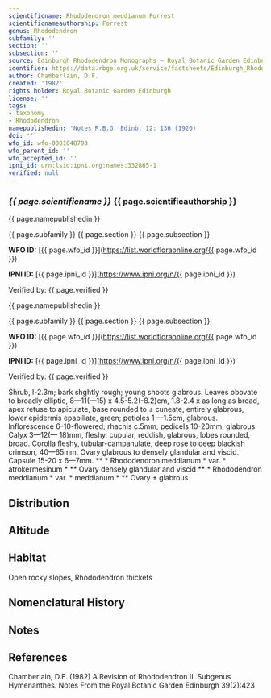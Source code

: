 ```yaml
---
scientificname: Rhododendron meddianum Forrest
scientificnameauthorship: Forrest
genus: Rhododendron
subfamily: ''
section: ''
subsection: ''
source: Edinburgh Rhododendron Monographs – Royal Botanic Garden Edinburgh
identifier: https://data.rbge.org.uk/service/factsheets/Edinburgh_Rhododendron_Monographs.xhtml
author: Chamberlain, D.F.
created: '1982'
rights holder: Royal Botanic Garden Edinburgh
license: ''
tags:
- taxonomy
- Rhododendron
namepublishedin: 'Notes R.B.G. Edinb. 12: 136 (1920)'
doi: ''
wfo_id: wfo-0001048793
wfo_parent_id: ''
wfo_accepted_id: ''
ipni_id: urn:lsid:ipni.org:names:332865-1
verified: null
---
```

### _{{ page.scientificname }}_ {{ page.scientificauthorship }}
 {{ page.namepublishedin }}

{{ page.subfamily }} {{ page.section }} {{ page.subsection }}

**WFO ID:** [{{ page.wfo_id }}](https://list.worldfloraonline.org/{{ page.wfo_id }})

**IPNI ID:** [{{ page.ipni_id }}](https://www.ipni.org/n/{{ page.ipni_id }})

Verified by: {{ page.verified }}

 {{ page.namepublishedin }}

{{ page.subfamily }} {{ page.section }} {{ page.subsection }}

**WFO ID:** [{{ page.wfo_id }}](https://list.worldfloraonline.org/{{ page.wfo_id }})

**IPNI ID:** [{{ page.ipni_id }}](https://www.ipni.org/n/{{ page.ipni_id }})

Verified by: {{ page.verified }}



Shrub, l-2.3m; bark shghtly rough; young shoots glabrous. Leaves obovate to broadly elliptic, 8—11(—15) x 4.5-5.2(-8.2)cm, 1.8-2.4 x as long as broad, apex retuse to apiculate, base rounded to ± cuneate, entirely glabrous, lower epidermis epapillate, green; petioles 1 —1.5cm, glabrous. Inflorescence 6-10-flowered; rhachis c.5mm; pedicels 10-20mm, glabrous. Calyx 3—12(— 18)mm, fleshy, cupular, reddish, glabrous, lobes rounded, broad. Corolla fleshy, tubular-campanulate, deep rose to deep blackish crimson, 40—65mm. Ovary glabrous to densely glandular and viscid. Capsule 15-20 x 6—7mm. ** * Rhododendron meddianum * var. * atrokermesinum * ** Ovary densely glandular and viscid ** * Rhododendron meddianum * var. * meddianum * ** Ovary ± glabrous

## Distribution


## Altitude


## Habitat
Open rocky slopes, Rhododendron thickets

## Nomenclatural History

                       
## Notes


## References

Chamberlain, D.F. (1982) A Revision of Rhododendron II. Subgenus Hymenanthes. Notes From the Royal Botanic Garden Edinburgh 39(2):423
